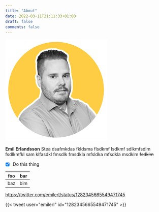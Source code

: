 ```yaml
---
title: "About"
date: 2022-03-11T21:11:33+01:00
draft: false
comments: false
---
```


 ![](/profile-circular-small.png#center) 
 
 **Emil Erlandsson** Stea dsafmkdas fkldsma flsdkmf lsdkmf sdlkmfsdlm fsdlkmfkl sam klfasdkl fmsdlk fmsdkla mfsldka mfsdkla msdklm ~~fsdklm~~

- [x] Do this thing

| foo | bar |
| --- | --- |
| baz | bim |

https://twitter.com/emilerl/status/1282345665549471745

{{< tweet user="emilerl" id="1282345665549471745" >}}
